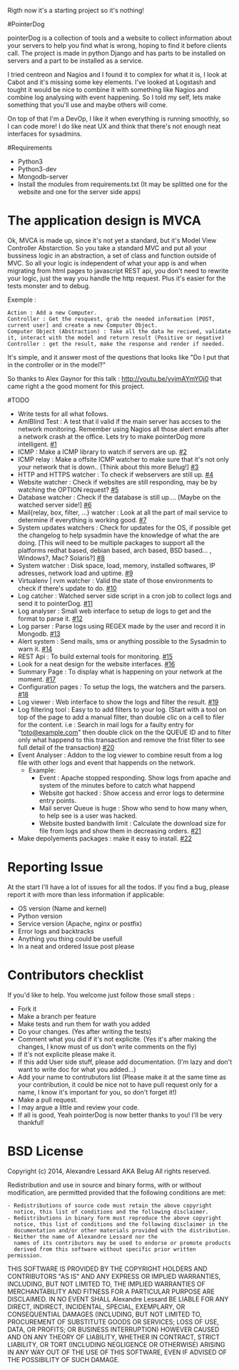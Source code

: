 Rigth now it's a starting project so it's nothing!

#PointerDog

pointerDog is a collection of tools and a website to collect information about your servers to help you find what is wrong, hoping to find it before clients call. The project is made in python Django and has parts to be installed on servers and a part to be installed as a service.


I tried centreon and Nagios and I found it to complex for what it is, I look at Cabot and it's missing some key elements. I've looked at Logstash and tought it would be nice to combine it with something like Nagios and combine log analysing with event happening. So I told my self, lets make something that you'll use and maybe others will come.

On top of that I'm a DevOp, I like it when everything is running smoothly, so I can code more! I do like neat UX and think that there's not enough neat interfaces for sysadmins.

#Requirements

- Python3
- Python3-dev
- Mongodb-server
- Install the modules from requirements.txt (It may be splitted one for the website and one for the server side apps)


# The application design is MVCA

Ok, MVCA is made up, since it's not yet a standard, but it's Model View Controller Abstarction. So you take a standard MVC and put all your bussiness logic in an abstraction, a set of class and function outside of MVC. So all your logic is independent of what your app is and when migrating from html pages to javascript REST api, you don't need to rewrite your logic, just the way you handle the http request. Plus it's easier for the tests monster and to debug.

Exemple :

    Action : Add a new Computer.
    Controller : Get the resquest, grab the needed information [POST, current user] and create a new Computer Object.
    Computer Object (Abstraction) : Take all the data he recived, validate it, interact with the model and return result (Positive or negative)
    Controller : get the result, make the response and render if needed.

It's simple, and it answer most of the questions that looks like "Do I put that in the controller or in the model?"

So thanks to Alex Gaynor for this talk : http://youtu.be/yvjmAYmYOj0 that came right a the good moment for this project.

#TODO

- Write tests for all what follows.
- AmIBlind Test : A test that il valid if the main server has accses to the network monitoring. Remember using Nagios all those alert emails after a network crash at the office. Lets try to make pointerDog more intelligent. [#1](/../../issues/1)
- ICMP : Make a ICMP library to watch if servers are up. [#2](/../../issues/2)
- ICMP relay : Make a offsite ICMP watcher to make sure that it's not only your network that is down.. [Think about this more Belug!] [#3](/../../issues/3)
- HTTP and HTTPS watcher : To check if webservers are still up. [#4](/../../issues/4)
- Website watcher : Check if websites are still responding, may be by watching the OPTION request? [#5](/../../issues/5)
- Database watcher : Check if the database is still up.... [Maybe on the watched server side!] [#6](/../../issues/6)
- Mail{relay, box, filter, ...} watcher : Look at all the part of mail service to determine if everything is working good. [#7](/../../issues/7)
- System updates watchers : Check for updates for the OS, if possible get the changelog to help sysadmin have the knowledge of what the are doing. [This will need to be multiple packages to support all the platforms redhat based, debian based, arch based, BSD based... , Windows?, Mac? Solaris?] [#8](/../../issues/8)
- System watcher : Disk space, load, memory, installed softwares, IP adresses, network load and uptime. [#9](/../../issues/9)
- Virtualenv | rvm watcher : Valid the state of those environments to check if there's update to do. [#10](/../../issues/10)
- Log catcher : Watched server side script in a cron job to collect logs and send it to pointerDog. [#11](/../../issues/11)
- Log analyser : Small web interface to setup de logs to get and the format to parse it. [#12](/../../issues/12)
- Log parser : Parse logs using REGEX made by the user and record it in Mongodb. [#13](/../../issues/13)
- Alert system : Send mails, sms or anything possible to the Sysadmin to warn it. [#14](/../../issues/14)
- REST Api : To build external tools for monitoring. [#15](/../../issues/15)
- Look for a neat design for the website interfaces. [#16](/../../issues/16)
- Summary Page : To display what is happening on your network at the moment. [#17](/../../issues/17)
- Configuration pages : To setup the logs, the watchers and the parsers. [#18](/../../issues/18)
- Log viewer : Web interface to show the logs and filter the result. [#19](/../../issues/19)
- Log filtering tool : Easy to to add filters to your log. (Start with a tool on top of the page to add a manual filter, than double clic on a cell to filer for the content. i.e : Search in mail logs for a faulty entry for "toto@example.com" then double click on the the QUEUE ID and to filter only what happend to this transaction and remove the frist filter to see full detail of the transaction) [#20](/../../issues/20)
- Event Analyser : Addon to the log viewer to combine result from a log file with other logs and event that happends on the network.
  - Example:
    - Event : Apache stopped responding. Show logs from apache and system of the minutes before  to catch what happend
    - Website got hacked : Show access and error logs to determine entry points.
    - Mail server Queue is huge : Show who send to how many when, to help see is a user was hacked.
    - Website busted bandwith limit : Calculate the download size for file from logs and show them in decreasing orders. [#21](/../../issues/21)
- Make depolyements packages : make it easy to install. [#22](/../../issues/22)

# Reporting Issue

At the start I'll have a lot of issues for all the todos. If you find a bug, please report it with more than less information if applicable:
- OS version (Name and kernel)
- Python version
- Service version (Apache, nginx or postfix)
- Error logs and backtracks
- Anything you thing could be usefull
- In a neat and ordered Issue post please

# Contributors checklist

If you'd like to help. You welcome just follow those small steps :
- Fork it
- Make a branch per feature
- Make tests and run them for wath you added
- Do your changes. (Yes after writing the tests)
- Comment what you did if it's not explicite. (Yes it's after making the changes, I know must of us don't write comments on the fly)
- If it's not explicite please make it.
- If this add User side stuff, please add documentation. (I'm lazy and don't want to write doc for what you added...)
- Add your name to contrubutors list (Please make it at the same time as your contribution, it could be nice not to have pull request only for a name, I know it's important for you, so don't forget it!)
- Make a pull request.
- I may argue a little and review your code.
- If all is good, Yeah pointerDog is now better thanks to you! I'll be very thankful!

# BSD License

Copyright (c) 2014, Alexandre Lessard AKA Belug
All rights reserved.

Redistribution and use in source and binary forms, with or without
modification, are permitted provided that the following conditions are met:

    - Redistributions of source code must retain the above copyright
      notice, this list of conditions and the following disclaimer.
    - Redistributions in binary form must reproduce the above copyright
      notice, this list of conditions and the following disclaimer in the
      documentation and/or other materials provided with the distribution.
    - Neither the name of Alexandre Lessard nor the
      names of its contributors may be used to endorse or promote products
      derived from this software without specific prior written permission.

THIS SOFTWARE IS PROVIDED BY THE COPYRIGHT HOLDERS AND CONTRIBUTORS "AS IS" AND
ANY EXPRESS OR IMPLIED WARRANTIES, INCLUDING, BUT NOT LIMITED TO, THE IMPLIED
WARRANTIES OF MERCHANTABILITY AND FITNESS FOR A PARTICULAR PURPOSE ARE
DISCLAIMED. IN NO EVENT SHALL Alexandre Lessard BE LIABLE FOR ANY
DIRECT, INDIRECT, INCIDENTAL, SPECIAL, EXEMPLARY, OR CONSEQUENTIAL DAMAGES
(INCLUDING, BUT NOT LIMITED TO, PROCUREMENT OF SUBSTITUTE GOODS OR SERVICES;
LOSS OF USE, DATA, OR PROFITS; OR BUSINESS INTERRUPTION) HOWEVER CAUSED AND
ON ANY THEORY OF LIABILITY, WHETHER IN CONTRACT, STRICT LIABILITY, OR TORT
(INCLUDING NEGLIGENCE OR OTHERWISE) ARISING IN ANY WAY OUT OF THE USE OF THIS
SOFTWARE, EVEN IF ADVISED OF THE POSSIBILITY OF SUCH DAMAGE.
